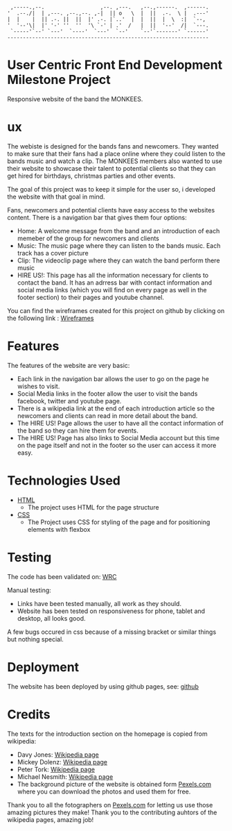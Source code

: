 
     ,-----.,--.                  ,--. ,---.   ,--.,------.  ,------.
    '  .--./|  | ,---. ,--.,--. ,-|  || o   \  |  ||  .-.  \ |  .---'
    |  |    |  || .-. ||  ||  |' .-. |`..'  |  |  ||  |  \  :|  `--, 
    '  '--'\|  |' '-' ''  ''  '\ `-' | .'  /   |  ||  '--'  /|  `---.
     `-----'`--' `---'  `----'  `---'  `--'    `--'`-------' `------'
    ----------------------------------------------------------------- 

# User Centric Front End Development Milestone Project

Responsive website of the band the MONKEES.

# ux

The webiste is designed for the bands fans and newcomers. They wanted to make sure that their fans had a place 
online where they could listen to the bands music and watch a clip. 
The MONKEES members also wanted to use their website to showcase their talent to potential clients so that they
can get hired for birthdays, christmas parties and other events.

The goal of this project was to keep it simple for the user so, i developed the website with that goal in mind.

Fans, newcomers and potential clients have easy access to the websites content. There is a navigation bar that gives them four options: 

* Home: A welcome message from the band and an introduction of each memeber of the group for newcomers and clients
* Music: The music page where they can listen to the bands music. Each track has a cover picture
* Clip: The videoclip page where they can watch the band perform there music
* HIRE US!: This page has all the information necessary for clients to contact the band. It has an adrress bar with contact information
and social media links (which you will find on every page as well in the footer section) to their pages and youtube channel.
    

You can find the wireframes created for this project on github by clicking on the following link : [Wireframes](https://github.com/Geronimo1992/user-centric-front-end-milestone-project/tree/master/Wireframes)


# Features 

The features of the website are very basic:
* Each link in the navigation bar allows the user to go on the page he wishes to visit.
* Social Media links in the footer allow the user to visit the bands facebook, twitter and youtube page. 
* There is a wikipedia link at the end of each introduction article so the newcomers and clients can read in more detail about the band.
* The HIRE US! Page allows the user to have all the contact information of the band so they can hire them for events.
* The HIRE US! Page has also links to Social Media account but this time on the page itself and not in the footer so the user can access it more easy.

# Technologies Used 

* [HTML](https://developer.mozilla.org/kab/docs/Web/HTML)
    * The project uses HTML for the page structure
* [CSS](https://developer.mozilla.org/kab/docs/Web/CSS)
    * The Project uses CSS for styling of the page and for positioning elements with flexbox 

# Testing 

The code has been validated on: [WRC](https://validator.w3.org/)

Manual testing: 

* Links have been tested manually, all work as they should.
* Website has been tested on responsiveness for phone, tablet and desktop, all looks good.

A few bugs occured in css because of a missing bracket or similar things but nothing special.


# Deployment

The website has been deployed by using github pages, see: [github](https://geronimo1992.github.io/user-centric-front-end-milestone-project/)

# Credits

The texts for the introduction section on the homepage is copied from wikipedia:

* Davy Jones: [Wikipedia page](https://en.wikipedia.org/wiki/Davy_Jones_(musician))
* Mickey Dolenz: [Wikipedia page](https://en.wikipedia.org/wiki/Micky_Dolenz)
* Peter Tork: [Wikipedia page](https://en.wikipedia.org/wiki/Peter_Tork)
* Michael Nesmith: [Wikipedia page](https://en.wikipedia.org/wiki/Michael_Nesmith)
* The background picture of the website is obtained form [Pexels.com](https://www.pexels.com/) where you can download the photos and used them for free. 

Thank you to all the fotographers on [Pexels.com](https://www.pexels.com/) for letting us use those amazing pictures they make!
Thank you to the contributing auhtors of the wikipedia pages, amazing job!